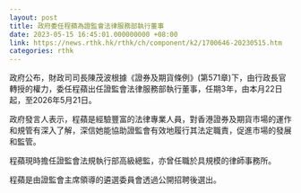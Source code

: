 ```yaml
---
layout: post
title: 政府委任程蘋為證監會法律服務部執行董事
date: 2023-05-15 16:45:01.000000000 +08:00
link: https://news.rthk.hk/rthk/ch/component/k2/1700646-20230515.htm
categories: rthk
---
```


政府公布，財政司司長陳茂波根據《證券及期貨條例》(第571章)下，由行政長官轉授的權力，委任程蘋出任證監會法律服務部執行董事，任期3年，由本月22日起，至2026年5月21日。

政府發言人表示，程蘋是經驗豐富的法律專業人員，對香港證券及期貨市場的運作和規管有深入了解，深信她能協助證監會有效地履行其法定職責，促進市場的發展和監管。

程蘋現時擔任證監會法規執行部高級總監，亦曾任職於具規模的律師事務所。

程蘋是由證監會主席領導的遴選委員會透過公開招聘後選出。
